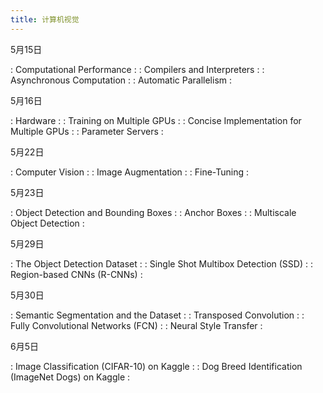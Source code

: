 ```yaml
---
title: 计算机视觉
---
```


5月15日

: Computational Performance
  : [<span class="iconfont icon-xiaoshuo-copy"></span>](https://zh-v2.d2l.ai/chapter_computational-performance/index.html)
: Compilers and Interpreters
  : [<span class="iconfont icon-xiaoshuo-copy"></span>](https://zh-v2.d2l.ai/chapter_computational-performance/hybridize.html)
: Asynchronous Computation
  : [<span class="iconfont icon-xiaoshuo-copy"></span>](https://zh-v2.d2l.ai/chapter_computational-performance/async-computation.html)
: Automatic Parallelism
  : [<span class="iconfont icon-xiaoshuo-copy"></span>](https://zh-v2.d2l.ai/chapter_computational-performance/auto-parallelism.html)

5月16日

: Hardware
  : [<span class="iconfont icon-xiaoshuo-copy"></span>](https://zh-v2.d2l.ai/chapter_computational-performance/hardware.html)
: Training on Multiple GPUs
  : [<span class="iconfont icon-xiaoshuo-copy"></span>](https://zh-v2.d2l.ai/chapter_computational-performance/multiple-gpus.html)
: Concise Implementation for Multiple GPUs
  : [<span class="iconfont icon-xiaoshuo-copy"></span>](https://zh-v2.d2l.ai/chapter_computational-performance/multiple-gpus-concise.html)
: Parameter Servers
  : [<span class="iconfont icon-xiaoshuo-copy"></span>](https://zh-v2.d2l.ai/chapter_computational-performance/parameterserver.html)

5月22日

: Computer Vision
  : [<span class="iconfont icon-xiaoshuo-copy"></span>](https://zh-v2.d2l.ai/chapter_computer-vision/index.html)
: Image Augmentation
  : [<span class="iconfont icon-xiaoshuo-copy"></span>](https://zh-v2.d2l.ai/chapter_computer-vision/image-augmentation.html)
: Fine-Tuning
  : [<span class="iconfont icon-xiaoshuo-copy"></span>](https://zh-v2.d2l.ai/chapter_computer-vision/fine-tuning.html)

5月23日

: Object Detection and Bounding Boxes
  : [<span class="iconfont icon-xiaoshuo-copy"></span>](https://zh-v2.d2l.ai/chapter_computer-vision/bounding-box.html)
: Anchor Boxes
  : [<span class="iconfont icon-xiaoshuo-copy"></span>](https://zh-v2.d2l.ai/chapter_computer-vision/anchor.html)
: Multiscale Object Detection
  : [<span class="iconfont icon-xiaoshuo-copy"></span>](https://zh-v2.d2l.ai/chapter_computer-vision/multiscale-object-detection.html)

5月29日

: The Object Detection Dataset
  : [<span class="iconfont icon-xiaoshuo-copy"></span>](https://zh-v2.d2l.ai/chapter_computer-vision/object-detection-dataset.html)
: Single Shot Multibox Detection (SSD)
  : [<span class="iconfont icon-xiaoshuo-copy"></span>](https://zh-v2.d2l.ai/chapter_computer-vision/ssd.html)
: Region-based CNNs (R-CNNs)
  : [<span class="iconfont icon-xiaoshuo-copy"></span>](https://zh-v2.d2l.ai/chapter_computer-vision/rcnn.html)

5月30日

: Semantic Segmentation and the Dataset
  : [<span class="iconfont icon-xiaoshuo-copy"></span>](https://zh-v2.d2l.ai/chapter_computer-vision/semantic-segmentation-and-dataset.html)
: Transposed Convolution
  : [<span class="iconfont icon-xiaoshuo-copy"></span>](https://zh-v2.d2l.ai/chapter_computer-vision/transposed-conv.html)
: Fully Convolutional Networks (FCN)
  : [<span class="iconfont icon-xiaoshuo-copy"></span>](https://zh-v2.d2l.ai/chapter_computer-vision/fcn.html)
: Neural Style Transfer
  : [<span class="iconfont icon-xiaoshuo-copy"></span>](https://zh-v2.d2l.ai/chapter_computer-vision/neural-style.html)

6月5日

: Image Classification (CIFAR-10) on Kaggle
  : [<span class="iconfont icon-xiaoshuo-copy"></span>](https://zh-v2.d2l.ai/chapter_computer-vision/kaggle-cifar10.html)
: Dog Breed Identification (ImageNet Dogs) on Kaggle
  : [<span class="iconfont icon-xiaoshuo-copy"></span>](https://zh-v2.d2l.ai/chapter_computer-vision/kaggle-dog.html)
